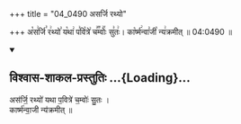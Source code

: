 +++
title = "04_0490 असर्जि रथ्यो"

+++
अ꣡स꣢र्जि꣣ र꣢थ्यो꣣ य꣡था꣢ प꣣वि꣡त्रे꣢ च꣣꣬म्वोः꣢꣯ सु꣣तः꣢। का꣡र्ष्म꣢न्वा꣣जी꣡ न्य꣢क्रमीत् ॥ 04:0490 ॥

<div class="js_include" newlevelforh1="2" title="विश्वास-शाकल-प्रस्तुतिः" unfilled url="/vedAH_Rk/shAkalam/saMhitA/vishvAsa-prastutiH/09/036/01_asarji_rathyo.md">
<details open><summary><h2>विश्वास-शाकल-प्रस्तुतिः ...{Loading}...</h2></summary>


अस॑र्जि॒ रथ्यो॑ यथा प॒वित्रे॑ च॒म्वोः॑ सु॒तः ।  
कार्ष्म॑न्वा॒जी न्य॑क्रमीत् ॥

</details>
</div>